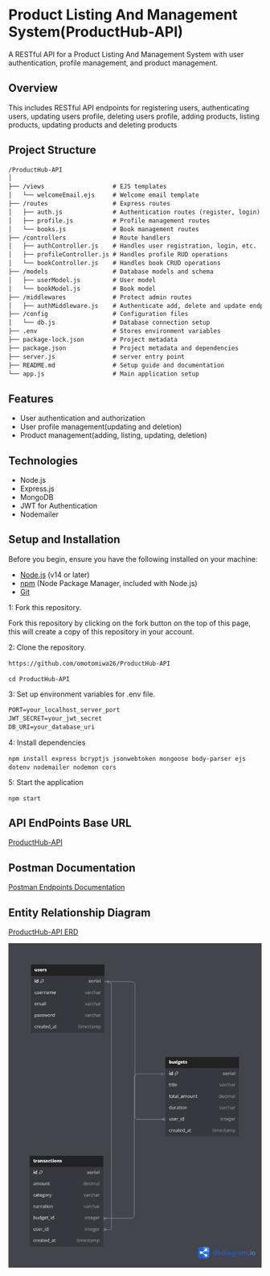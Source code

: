 # Product Listing And Management System(ProductHub-API)

A RESTful API for a Product Listing And Management System with user authentication, profile management, and product management.

## Overview

This includes RESTful API endpoints for registering users, authenticating users, updating users profile, deleting users profile, adding products, listing products, updating products and deleting products

## Project Structure

```md
/ProductHub-API
│
├── /views                   # EJS templates
│   └── welcomeEmail.ejs     # Welcome email template
├── /routes                  # Express routes
│   ├── auth.js              # Authentication routes (register, login)
│   ├── profile.js           # Profile management routes
│   └── books.js             # Book management routes
├── /controllers             # Route handlers
│   ├── authController.js    # Handles user registration, login, etc.
│   ├── profileController.js # Handles profile RUD operations
│   └── bookController.js    # Handles book CRUD operations
├── /models                  # Database models and schema
│   ├── userModel.js         # User model
│   └── bookModel.js         # Book model
├── /middlewares             # Protect admin routes
│   ├── authMiddleware.js    # Authenticate add, delete and update endpoints     
├── /config                  # Configuration files
│   └── db.js                # Database connection setup
├── .env                     # Stores environment variables
├── package-lock.json        # Project metadata
├── package.json             # Project metadata and dependencies
├── server.js                # server entry point
├── README.md                # Setup guide and documentation
└── app.js                   # Main application setup
```

## Features

- User authentication and authorization
- User profile management(updating and deletion)
- Product management(adding, listing, updating, deletion)

## Technologies

- Node.js
- Express.js
- MongoDB
- JWT for Authentication
- Nodemailer

## Setup and Installation

Before you begin, ensure you have the following installed on your machine:

- [Node.js](https://nodejs.org/) (v14 or later)
- [npm](https://www.npmjs.com/) (Node Package Manager, included with Node.js)
- [Git](https://git-scm.com/)

1: Fork this repository.

Fork this repository by clicking on the fork button on the top of this page, this will create a copy of this repository in your account.

2: Clone the repository.

`https://github.com/omotomiwa26/ProductHub-API`

`cd ProductHub-API`

3: Set up environment variables for .env file.

```md
PORT=your_localhost_server_port
JWT_SECRET=your_jwt_secret
DB_URI=your_database_uri
```

4: Install dependencies

`npm install express bcryptjs jsonwebtoken mongoose body-parser ejs dotenv nodemailer nodemon cors`

5: Start the application

`npm start`

## API EndPoints Base URL

[ProductHub-API](https://producthub-api.onrender.com)

## Postman Documentation

[Postman Endpoints Documentation](https://documenter.getpostman.com/view/38698911/2sAYJ1mi48)

## Entity Relationship Diagram

[ProductHub-API ERD](https://dbdiagram.io/d/Budgetly-Personal-Finance-Manager-676f2b225406798ef7caaf45)

![ProductHub-API ERD](https://github.com/CaptainSani/personal-finance-manager/blob/main/Budgetly.png?raw=true)
